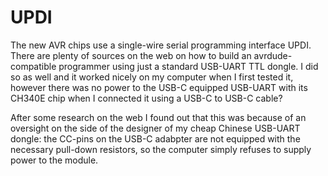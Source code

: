 # UPDI
The new AVR chips use a single-wire serial programming interface UPDI. There are plenty of sources on the web on how to build an avrdude-compatible programmer using just a standard USB-UART TTL dongle.
I did so as well and it worked nicely on my computer when I first tested it, however there was no power to the USB-C equipped USB-UART with its CH340E chip when I connected it using a USB-C to USB-C cable?

After some research on the web I found out that this was because of an oversight on the side of the designer of my cheap Chinese USB-UART dongle: the CC-pins on the USB-C adabpter are not equipped with 
the necessary pull-down resistors, so the computer simply refuses to supply power to the module. 

